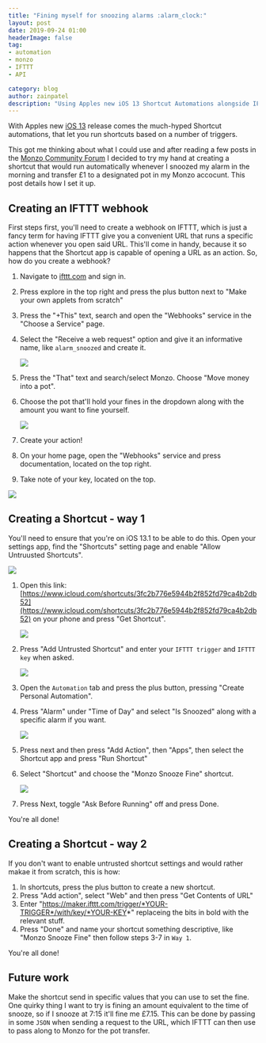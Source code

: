 ```yaml
---
title: "Fining myself for snoozing alarms :alarm_clock:"
layout: post
date: 2019-09-24 01:00
headerImage: false
tag:
- automation
- monzo
- IFTTT
- API

category: blog
author: zainpatel
description: "Using Apples new iOS 13 Shortcut Automations alongside IFTTT webhooks to set up automatic fines for snoozing alarms in the morning"
---
```


With Apples new [iOS 13](https://www.apple.com/ios/ios-13/https://www.apple.com/ios/ios-13/) release comes the much-hyped Shortcut automations, that let you run shortcuts based on a number of triggers.

This got me thinking about what I could use and after reading a few posts in the [Monzo Community Forum](https://community.monzo.comhttps://community.monzo.com) I decided to try my hand at creating a shortcut that would run automatically whenever I snoozed my alarm in the morning and transfer £1 to a designated pot in my Monzo accocunt. This post details how I set it up.

## Creating an IFTTT webhook
First steps first, you'll need to create a webhook on IFTTT, which is just a fancy term for having IFTTT give you a convenient URL that runs a specific action whenever you open said URL. This'll come in handy, because it so happens that the Shortcut app is capable of opening a URL as an action. So, how do you create a webhook?

1. Navigate to [ifttt.com](ifttt.com) and sign in.
2. Press explore in the top right and press the plus button next to "Make your own applets from scratch"
3. Press the "+This" text, search and open the "Webhooks" service in the "Choose a Service" page.
4. Select the "Receive a web request" option and give it an informative name, like `alarm_snoozed` and create it.

    ![](https://i.imgur.com/wKtePEb.png)

5. Press the "That" text and search/select Monzo. Choose "Move money into a pot".
6. Choose the pot that'll hold your fines in the dropdown along with the amount you want to fine yourself.

    ![](https://i.imgur.com/KjSGP8S.png)

7. Create your action!
8. On your home page, open the "Webhooks" service and press documentation, located on the top right.
9. Take note of your key, located on the top.

![](https://imgur.com/KSyLqV9.png)

## Creating a Shortcut - way 1

You'll need to ensure that you're on iOS 13.1 to be able to do this. Open your settings app, find the "Shortcuts" setting page and enable "Allow Untruusted Shortcuts".

![](https://imgur.com/YjNGSyy.png)

1. Open this link: [https://www.icloud.com/shortcuts/3fc2b776e5944b2f852fd79ca4b2db52](https://www.icloud.com/shortcuts/3fc2b776e5944b2f852fd79ca4b2db52) on your phone and press "Get Shortcut". 

    ![](https://imgur.com/7r5Hj4i.png)

2. Press "Add Untrusted Shortcut" and enter your `IFTTT trigger` and `IFTTT key` when asked.

    ![](https://imgur.com/PE5JNwW.png)

3. Open the `Automation` tab and press the plus button, pressing "Create Personal Automation".
4. Press "Alarm" under "Time of Day" and select "Is Snoozed" along with a specific alarm if you want.

    ![](https://imgur.com/mS46uXN.png)

5. Press next and then press "Add Action", then "Apps", then select the Shortcut app and press "Run Shortcut"
6. Select "Shortcut" and choose the "Monzo Snooze Fine" shortcut.

    ![](https://imgur.com/m8b5IUF.png)

7. Press Next, toggle "Ask Before Running" off and press Done.

You're all done! 

## Creating a Shortcut - way 2

If you don't want to enable untrusted shortcut settings and would rather makae it from scratch, this is how:

1. In shortcuts, press the plus button to create a new shortcut.
2. Press "Add action", select "Web" and then press "Get Contents of URL"
3. Enter "https://maker.ifttt.com/trigger/*YOUR-TRIGGER*/with/key/*YOUR-KEY*" replaceing the bits in bold with the relevant stuff.
4. Press "Done" and name your shortcut something descriptive, like "Monzo Snooze Fine" then follow steps 3-7 in `Way 1`.

You're all done!

## Future work

Make the shortcut send in specific values that you can use to set the fine. One quirky thing I want to try is fining an amount equivalent to the time of snooze, so if I snooze at 7:15 it'll fine me £7.15. This can be done by passing in some `JSON` when sending a request to the URL, which IFTTT can then use to pass along to Monzo for the pot transfer.
